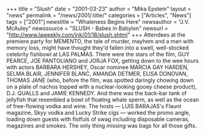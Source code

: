 +++
title = "Slush"
date = "2001-03-23"
author = "Mika Epstein"
layout = "news"
permalink = "/news/2001/:title/"
categories = ["Articles", "News"]
tags = ["2001"]
newstitle = "Whaleness Begins Here"
newsauthor = "J.V. McAuley"
newssource = "SLUSH - Babes in Babylon"
newsurl = "http://www.laweekly.com/ink/01/18/slush.shtml"
+++
Attendees at the premiere party for MEMENTO, the tale of murder, mayhem and a man with memory loss, might have thought they'd fallen into a swell, well-stocked celebrity fishbowl at LAS PALMAS. There were the stars of the film, GUY PEARCE, JOE PANTOLIANO and JORJA FOX, getting down to the wee hours with actors BARBARA HERSHEY, Oscar nominee MARCIA GAY HARDEN, SELMA BLAIR, JENNIFER BLANC, AMANDA DETMER, ELISA DONOVAN, THOMAS JANE (who, before the film, was spotted daringly chowing down on a plate of nachos topped with a nuclear-looking gooey cheese product), D.J. QUALLS and JAMIE KENNEDY. And there was the back-bar tank of jellyfish that resembled a bowl of floating whale sperm, as well as the ocean of free-flowing vodka and wine. The hosts &#8212; LUIS BARAJAS's Flaunt magazine, Skyy vodka and Lucky Strike cigs &#8212; worked the promo angle, loading down guests with fistfuls of swag including disposable cameras, magazines and smokes. The only thing missing was bags for all those gifts.

